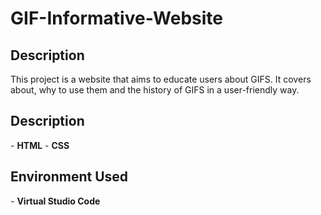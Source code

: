 # GIF-Informative-Website
<h2>Description</h2>
This project is a website that aims to educate users about GIFS. It covers about, why to use them and the history of GIFS in a user-friendly way.
<br />

<h2>Description</h2>
- <b>HTML</b>
- <b>CSS</b>

<h2>Environment Used</h2>
- <b>Virtual Studio Code</b>
